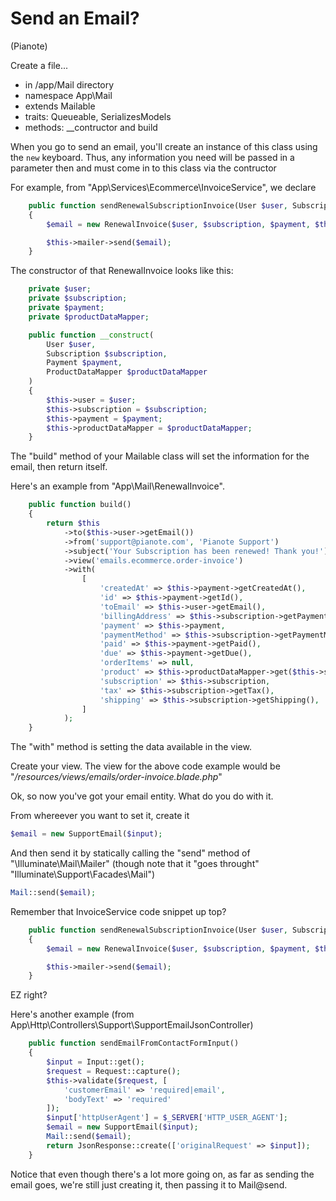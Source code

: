 Send an Email?
===================================================

(Pianote)

Create a file...
* in /app/Mail directory
* namespace App\Mail
* extends Mailable
* traits: Queueable, SerializesModels
* methods: __contructor and build

When you go to send an email, you'll create an instance of this class using the `new` keyboard. Thus, any information you need will be passed in a parameter then and must come in to this class via the contructor

For example, from "App\Services\Ecommerce\InvoiceService", we declare

```php
    public function sendRenewalSubscriptionInvoice(User $user, Subscription $subscription, Payment $payment)
    {
        $email = new RenewalInvoice($user, $subscription, $payment, $this->productDataMapper);

        $this->mailer->send($email);
    }
```

The constructor of that RenewalInvoice looks like this:

```php
    private $user;
    private $subscription;
    private $payment;
    private $productDataMapper;

    public function __construct(
        User $user,
        Subscription $subscription,
        Payment $payment,
        ProductDataMapper $productDataMapper
    )
    {
        $this->user = $user;
        $this->subscription = $subscription;
        $this->payment = $payment;
        $this->productDataMapper = $productDataMapper;
    }
```
The "build" method of your Mailable class will set the information for the email, then return itself.

Here's an example from "App\Mail\RenewalInvoice".

```php
    public function build()
    {
        return $this
            ->to($this->user->getEmail())
            ->from('support@pianote.com', 'Pianote Support')
            ->subject('Your Subscription has been renewed! Thank you!')
            ->view('emails.ecommerce.order-invoice')
            ->with(
                [
                    'createdAt' => $this->payment->getCreatedAt(),
                    'id' => $this->payment->getId(),
                    'toEmail' => $this->user->getEmail(),
                    'billingAddress' => $this->subscription->getPaymentMethod()->getMethod()->getAddress(),
                    'payment' => $this->payment,
                    'paymentMethod' => $this->subscription->getPaymentMethod(),
                    'paid' => $this->payment->getPaid(),
                    'due' => $this->payment->getDue(),
                    'orderItems' => null,
                    'product' => $this->productDataMapper->get($this->subscription->getProductId()),
                    'subscription' => $this->subscription,
                    'tax' => $this->subscription->getTax(),
                    'shipping' => $this->subscription->getShipping(),
                ]
            );
    }
```

The "with" method is setting the data available in the view.

Create your view. The view for the above code example would be "*/resources/views/emails/order-invoice.blade.php*"

Ok, so now you've got your email entity. What do you do with it.

From whereever you want to set it, create it

```php
$email = new SupportEmail($input);
```

And then send it by statically calling the "send" method of "\Illuminate\Mail\Mailer" (though note that it "goes throught" "Illuminate\Support\Facades\Mail")

```php
Mail::send($email);
```

Remember that InvoiceService code snippet up top?

```php
    public function sendRenewalSubscriptionInvoice(User $user, Subscription $subscription, Payment $payment)
    {
        $email = new RenewalInvoice($user, $subscription, $payment, $this->productDataMapper);

        $this->mailer->send($email);
    }
```

EZ right?

Here's another example (from App\Http\Controllers\Support\SupportEmailJsonController)

```php
    public function sendEmailFromContactFormInput()
    {
        $input = Input::get();
        $request = Request::capture();
        $this->validate($request, [
            'customerEmail' => 'required|email',
            'bodyText' => 'required'
        ]);
        $input['httpUserAgent'] = $_SERVER['HTTP_USER_AGENT'];
        $email = new SupportEmail($input);
        Mail::send($email);
        return JsonResponse::create(['originalRequest' => $input]);
    }
```

Notice that even though there's a lot more going on, as far as sending the email goes, we're still just creating it, then passing it to Mail@send.